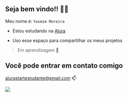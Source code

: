 ## Seja bem vindo!! 💜💜
Meu nome é: `Yasmim Moreira`

- Estou estudando na [Alura](https://www.alura.com.br)

- Uso esse espaço para compartilhar os meus projetos
  
>Em aprendizagem 🚂

## Você pode entrar em contato comigo
alurastartestudante@email.com 📫


![](https://tenor.com/bEb72.gif)




